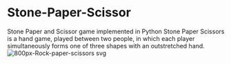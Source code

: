 # Stone-Paper-Scissor
Stone Paper and Scissor game implemented in Python
Stone Paper Scissors is a hand game, played between two people, in which each player simultaneously forms one of three shapes with an outstretched hand.
![800px-Rock-paper-scissors svg](https://user-images.githubusercontent.com/69193768/158322204-95fb36d3-d982-4d0b-8d57-ccd21d6f7f45.png)
